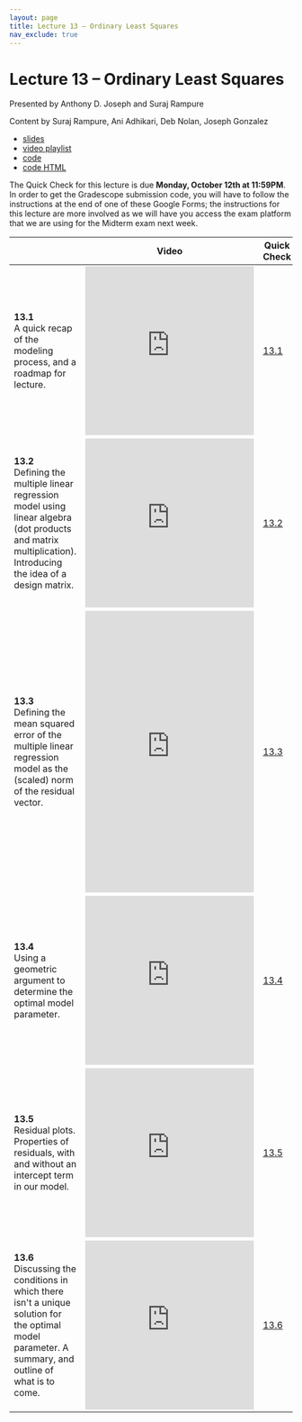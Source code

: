 ```yaml
---
layout: page
title: Lecture 13 – Ordinary Least Squares
nav_exclude: true
---
```


# Lecture 13 – Ordinary Least Squares

Presented by Anthony D. Joseph and Suraj Rampure

Content by Suraj Rampure, Ani Adhikari, Deb Nolan, Joseph Gonzalez

- [slides](https://docs.google.com/presentation/d/15olJS1Yuk22spzrNx4It6-eLm8gkZM4pFKKOWhKXBUI/edit?usp=sharing)
- [video playlist](https://www.youtube.com/playlist?list=PLQCcNQgUcDfp1VeHhKXAaXWGmAB8EeFCy)
- [code](https://data100.datahub.berkeley.edu/hub/user-redirect/git-sync?repo=https://github.com/DS-100/fa20&subPath=lecture/lec13/)
- [code HTML](../../resources/assets/lectures/lec13/lec13.html)

The Quick Check for this lecture is due **Monday, October 12th at 11:59PM**. In order to get the Gradescope submission code, you will have to follow the instructions at the end of one of these Google Forms; the instructions for this lecture are more involved as we will have you access the exam platform that we are using for the Midterm exam next week.

<table>
<colgroup>
<col style="width: 25%" />
<col style="width: 25%" />
<col style="width: 25%" />
</colgroup>
<thead>
<tr class="header">
<th></th>
<th>Video</th>
<th>Quick Check</th>
</tr>
</thead>
<tbody>
<tr>
<td><strong>13.1</strong> <br>A quick recap of the modeling process, and a roadmap for lecture.</td>
<td><iframe width="300" height="300" height src="https://youtube.com/embed/HS8W2dl5KXo" frameborder="0" allow="accelerometer; autoplay; encrypted-media; gyroscope; picture-in-picture" allowfullscreen></iframe></td>
<td><a href="https://docs.google.com/forms/d/e/1FAIpQLSeam3qv5QlC0ZTsxiqeLF2AX2nWAe-9mLcJih8tWDfehmlxdQ/viewform" target="\_blank">13.1</a></td>
</tr>
<tr>
<td><strong>13.2</strong> <br>Defining the multiple linear regression model using linear algebra (dot products and matrix multiplication). Introducing the idea of a design matrix.</td>
<td><iframe width="300" height="300" height src="https://youtube.com/embed/oGIPhLtVb6k" frameborder="0" allow="accelerometer; autoplay; encrypted-media; gyroscope; picture-in-picture" allowfullscreen></iframe></td>
<td><a href="https://docs.google.com/forms/d/e/1FAIpQLSeSbZ5kuXFoozzivxpwfLw7pIwnf1jseRkKZyF5LLS4U1romQ/viewform" target="\_blank">13.2</a></td>
</tr>
<tr>
<td><strong>13.3</strong> <br>Defining the mean squared error of the multiple linear regression model as the (scaled) norm of the residual vector.</td>
<td><iframe width="300" height="500" height src="https://youtube.com/embed/odY5eSwJ02w" frameborder="0" allow="accelerometer; autoplay; encrypted-media; gyroscope; picture-in-picture" allowfullscreen></iframe></td>
<td><a href="https://docs.google.com/forms/d/e/1FAIpQLSfZpjhndibBDiyMIihDXPkD4Yj8Liad3HiFSk86lifT4LhWzA/viewform" target="\_blank">13.3</a></td>
</tr>
<tr>
<td><strong>13.4</strong> <br>Using a geometric argument to determine the optimal model parameter.</td>
<td><iframe width="300" height="300" height src="https://youtube.com/embed/nkLUTatnK0s" frameborder="0" allow="accelerometer; autoplay; encrypted-media; gyroscope; picture-in-picture" allowfullscreen></iframe></td>
<td><a href="https://docs.google.com/forms/d/e/1FAIpQLSeXFGCBGIqr0HSsf7du5DG52Nbz2qAjJNwRwqu6BaaLcO5h-A/viewform" target="\_blank">13.4</a></td>
</tr>
<tr>
<td><strong>13.5</strong> <br>Residual plots. Properties of residuals, with and without an intercept term in our model.</td>
<td><iframe width="300" height="300" height src="https://youtube.com/embed/lT_gzva-dKg" frameborder="0" allow="accelerometer; autoplay; encrypted-media; gyroscope; picture-in-picture" allowfullscreen></iframe></td>
<td><a href="https://docs.google.com/forms/d/e/1FAIpQLSe19K7g8kn5Qdb4OBskSuHVhs-UN56fX-SY2hgWgHx4fLM6JA/viewform" target="\_blank">13.5</a></td>
</tr>
<tr>
<td><strong>13.6</strong> <br>Discussing the conditions in which there isn't a unique solution for the optimal model parameter. A summary, and outline of what is to come.</td>
<td><iframe width="300" height="300" height src="https://youtube.com/embed/9e_w8up-8Yc" frameborder="0" allow="accelerometer; autoplay; encrypted-media; gyroscope; picture-in-picture" allowfullscreen></iframe></td>
<td><a href="https://docs.google.com/forms/d/e/1FAIpQLSeYSzuiZvqh6X8vyVB2edDWUMrzpSRHXMtx0ctsCgg3MAbL0Q/viewform" target="\_blank">13.6</a></td>
</tr>
